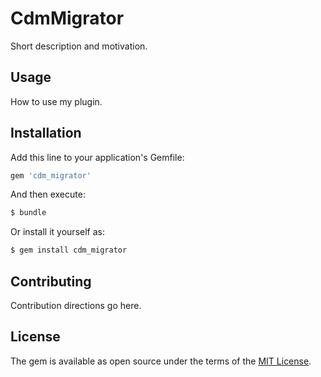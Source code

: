 # CdmMigrator
Short description and motivation.

## Usage
How to use my plugin.

## Installation
Add this line to your application's Gemfile:

```ruby
gem 'cdm_migrator'
```

And then execute:
```bash
$ bundle
```

Or install it yourself as:
```bash
$ gem install cdm_migrator
```

## Contributing
Contribution directions go here.

## License
The gem is available as open source under the terms of the [MIT License](http://opensource.org/licenses/MIT).
